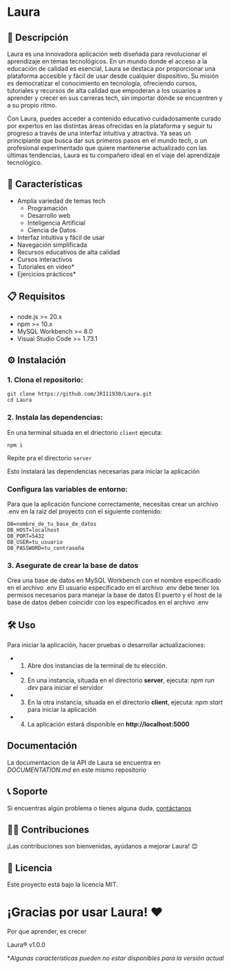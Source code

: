 # Laura

## 🌟 Descripción
Laura es una innovadora aplicación web diseñada para revolucionar el aprendizaje en temas tecnológicos. En un mundo donde el acceso a la educación de calidad es esencial, Laura se destaca por proporcionar una plataforma accesible y fácil de usar desde cualquier dispositivo. Su misión es democratizar el conocimiento en tecnología, ofreciendo cursos, tutoriales y recursos de alta calidad que empoderan a los usuarios a aprender y crecer en sus carreras tech, sin importar dónde se encuentren y a su propio ritmo.

Con Laura, puedes acceder a contenido educativo cuidadosamente curado por expertos en las distintas áreas ofrecidas en la plataforma y seguir tu progreso a través de una interfaz intuitiva y atractiva. Ya seas un principiante que busca dar sus primeros pasos en el mundo tech, o un profesional experimentado que quiere mantenerse actualizado con las últimas tendencias, Laura es tu compañero ideal en el viaje del aprendizaje tecnológico.

## 🚀 Características
* Amplia variedad de temas tech
  * Programación
  * Desarrollo web
  * Inteligencia Artificial
  * Ciencia de Datos
* Interfaz intuitiva y fácil de usar
* Navegación simplificada
* Recursos educativos de alta calidad
* Cursos interactivos
* Tutoriales en video*
* Ejercicios prácticos*


## 📋 Requisitos

  * node.js >= 20.x
  * npm >= 10.x
  * MySQL Workbench >= 8.0
  * Visual Studio Code >= 1.73.1

## ⚙️ Instalación

### 1. Clona el repositorio:
```
git clone https://github.com/JRI11930/Laura.git
cd Laura
```

### 2. Instala las dependencias:

En una terminal situada en el driectorio  `client` ejecuta: 
```
npm i
```
Repite pra el directorio `server`

Esto instalará las dependencias necesarias para iniciar la aplicación

### Configura las variables de entorno:
Para que la aplicación funcione correctamente, necesitas crear un archivo .env en la raíz del proyecto con el siguiente contenido:

```
DB=nombre_de_tu_base_de_datos
DB_HOST=localhost
DB_PORT=5432
DB_USER=tu_usuario
DB_PASSWORD=tu_contraseña
```

### 3. Asegurate de crear la base de datos
Crea una base de datos en MySQL Workbench con el nombre especificado en el archivo .env
El usuario especificado en el archivo .env debe tener los permisos necesarios para manejar la base de datos
El puerto y el host de la base de datos deben coincidir con los especificados en el archivo .env

## 🛠 Uso
Para iniciar la aplicación, hacer pruebas o desarrollar actualizaciones:
  * 1. Abre dos instancias de la terminal de tu elección.
  * 2. En una instancia, situada en el directorio **server**, ejecuta: *npm run dev* para iniciar el servidor
  * 3. En la otra instancia, situada en el directorio **client**, ejecuta: *npm start* para iniciar la aplicación
  * 4. La aplicación estará disponible en **http://localhost:5000**

## Documentación
La documentacion de la API de Laura se encuentra en *DOCUMENTATION.md* en este mismo repositorio

## 📞 Soporte
Si encuentras algún problema o tienes alguna duda, [contáctanos](laura.support@gmail.com)

## 🧑‍💻 Contribuciones
¡Las contribuciones son bienvenidas, ayúdanos a mejorar Laura! 😊

## 📜 Licencia
Este proyecto está bajo la licencia MIT.


# ¡Gracias por usar Laura! ❤️
Por que aprender, es crecer 

Laura® v1.0.0
 
 **Algunas características pueden no estar disponibles para la versión actual*